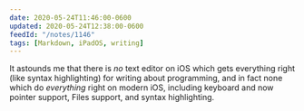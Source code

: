 ```yaml
---
date: 2020-05-24T11:46:00-0600
updated: 2020-05-24T12:38:00-0600
feedId: "/notes/1146"
tags: [Markdown, iPadOS, writing]
---
```


It astounds me that there is *no* text editor on iOS which gets everything right (like syntax highlighting) for writing about programming, and in fact none which do *everything* right on modern iOS, including keyboard and now pointer support, Files support, and syntax highlighting.
